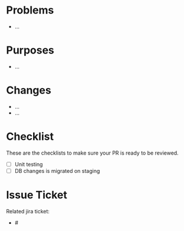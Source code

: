 # Problems
<!--- What problems do you want to solve -->
<!--- Ex: API get product list takes long time -->
- ...

# Purposes
<!--- Solutions to be used to solve the problems -->
<!--- Ex: Add mechanism using Redis -->
- ...

# Changes
<!--- Please describe the changes or the solution here -->
<!--- Ex: Call redis inside get product handler function, before querying to database -->
- ...
- ...

# Checklist
These are the checklists to make sure your PR is ready to be reviewed.
- [ ] Unit testing
- [ ] DB changes is migrated on staging

# Issue Ticket
Related jira ticket: 
- #<!--- Issue number -->

